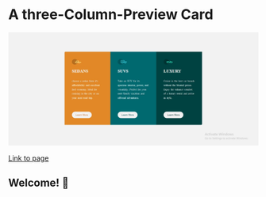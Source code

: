# A three-Column-Preview Card

![Design preview for the 3-column preview card component coding challenge](./images/3-column-preview-card.png)

[Link to page](https://freelancer29.github.io/three-column-preview-card/)

## Welcome! 👋